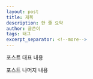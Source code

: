 ```yaml
---
layout: post
title: 제목
description: 한 줄 요약
author: 글쓴이
tags: 태그
excerpt_separator: <!--more-->
---
```


포스트 대표 내용
<!--more-->
포스트 나머지 내용

